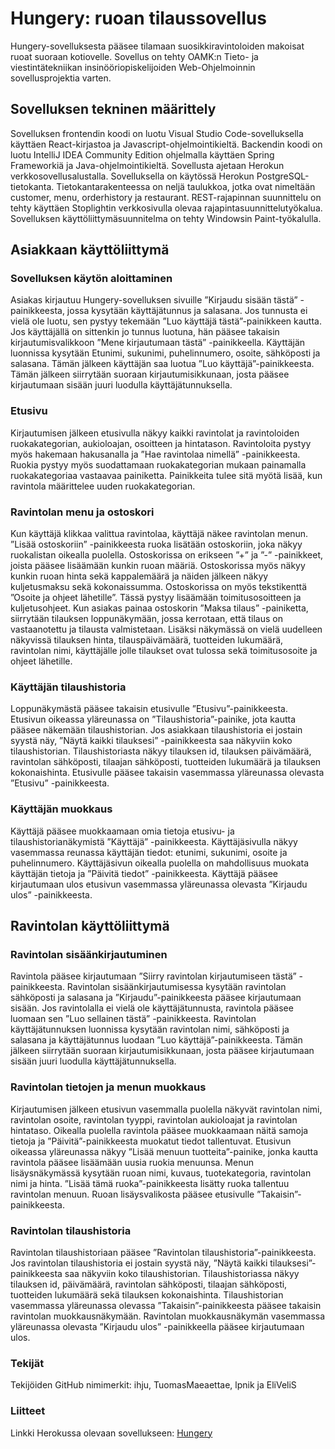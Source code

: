  
# **Hungery: ruoan tilaussovellus**

Hungery-sovelluksesta pääsee tilamaan suosikkiravintoloiden makoisat ruoat suoraan kotiovelle. 
Sovellus on tehty OAMK:n Tieto- ja viestintätekniikan insinööriopiskelijoiden Web-Ohjelmoinnin sovellusprojektia varten.

## **Sovelluksen tekninen määrittely**
Sovelluksen frontendin koodi on luotu Visual Studio Code-sovelluksella käyttäen React-kirjastoa ja Javascript-ohjelmointikieltä. Backendin koodi on luotu IntelliJ IDEA Community Edition ohjelmalla käyttäen Spring Frameworkiä ja Java-ohjelmointikieltä. Sovellusta ajetaan Herokun verkkosovellusalustalla. Sovelluksella on käytössä Herokun PostgreSQL-tietokanta. Tietokantarakenteessa on neljä taulukkoa, jotka ovat nimeltään customer, menu, orderhistory ja restaurant.
REST-rajapinnan suunnittelu on tehty käyttäen Stoplightin verkkosivulla olevaa rajapintasuunnittelutyökalua.
Sovelluksen käyttöliittymäsuunnitelma on tehty Windowsin Paint-työkalulla.

## **Asiakkaan käyttöliittymä**
### **Sovelluksen käytön aloittaminen**
Asiakas kirjautuu Hungery-sovelluksen sivuille ”Kirjaudu sisään tästä” -painikkeesta, jossa kysytään käyttäjätunnus ja salasana. Jos tunnusta ei vielä ole luotu, sen pystyy tekemään ”Luo käyttäjä tästä”-painikkeen kautta. Jos käyttäjällä on sittenkin jo tunnus luotuna, hän pääsee takaisin kirjautumisvalikkoon ”Mene kirjautumaan tästä” -painikkeella. Käyttäjän luonnissa kysytään Etunimi, sukunimi, puhelinnumero, osoite, sähköposti ja salasana. Tämän jälkeen käyttäjän saa luotua ”Luo käyttäjä”-painikkeesta. Tämän jälkeen siirrytään suoraan kirjautumisikkunaan, josta pääsee kirjautumaan sisään juuri luodulla käyttäjätunnuksella.

### **Etusivu**
Kirjautumisen jälkeen etusivulla näkyy kaikki ravintolat ja ravintoloiden ruokakategorian, aukioloajan, osoitteen ja hintatason. Ravintoloita pystyy myös hakemaan hakusanalla ja ”Hae ravintolaa nimellä” -painikkeesta. Ruokia pystyy myös suodattamaan ruokakategorian mukaan painamalla ruokakategoriaa vastaavaa painiketta. Painikkeita tulee sitä myötä lisää, kun ravintola määrittelee uuden ruokakategorian. 
 		
### **Ravintolan menu ja ostoskori**
Kun käyttäjä klikkaa valittua ravintolaa, käyttäjä näkee ravintolan menun. ”Lisää ostoskoriin” -painikkeesta ruoka lisätään ostoskoriin, joka näkyy ruokalistan oikealla puolella. Ostoskorissa on erikseen ”+” ja ”-” -painikkeet, joista pääsee lisäämään kunkin ruoan määriä. Ostoskorissa myös näkyy kunkin ruoan hinta sekä kappalemäärä ja näiden jälkeen näkyy kuljetusmaksu sekä kokonaissumma. Ostoskorissa on myös tekstikenttä ”Osoite ja ohjeet lähetille”. Tässä pystyy lisäämään toimitusosoitteen ja kuljetusohjeet. Kun asiakas painaa ostoskorin ”Maksa tilaus” -painiketta, siirrytään tilauksen loppunäkymään, jossa kerrotaan, että tilaus on vastaanotettu ja tilausta valmistetaan. Lisäksi näkymässä on vielä uudelleen näkyvissä tilauksen hinta, tilauspäivämäärä, tuotteiden lukumäärä, ravintolan nimi, käyttäjälle jolle tilaukset ovat tulossa sekä toimitusosoite ja ohjeet lähetille.

### **Käyttäjän tilaushistoria**
Loppunäkymästä pääsee takaisin etusivulle ”Etusivu”-painikkeesta. Etusivun oikeassa yläreunassa on ”Tilaushistoria”-painike, jota kautta pääsee näkemään tilaushistorian. Jos asiakkaan tilaushistoria ei jostain syystä näy, ”Näytä kaikki tilauksesi” -painikkeesta saa näkyviin koko tilaushistorian. Tilaushistoriasta näkyy tilauksen id, tilauksen päivämäärä, ravintolan sähköposti, tilaajan sähköposti, tuotteiden lukumäärä ja tilauksen kokonaishinta. Etusivulle pääsee takaisin vasemmassa yläreunassa olevasta ”Etusivu” -painikkeesta.

### **Käyttäjän muokkaus**
Käyttäjä pääsee muokkaamaan omia tietoja etusivu- ja tilaushistorianäkymistä ”Käyttäjä” -painikkeesta. Käyttäjäsivulla näkyy vasemmassa reunassa käyttäjän tiedot: etunimi, sukunimi, osoite ja puhelinnumero. Käyttäjäsivun oikealla puolella on mahdollisuus muokata käyttäjän tietoja ja ”Päivitä tiedot” -painikkeesta.
Käyttäjä pääsee kirjautumaan ulos etusivun vasemmassa yläreunassa olevasta ”Kirjaudu ulos” -painikkeesta.

## **Ravintolan käyttöliittymä**
### **Ravintolan sisäänkirjautuminen**
Ravintola pääsee kirjautumaan ”Siirry ravintolan kirjautumiseen tästä” -painikkeesta. Ravintolan sisäänkirjautumisessa kysytään ravintolan sähköposti ja salasana ja ”Kirjaudu”-painikkeesta pääsee kirjautumaan sisään. Jos ravintolalla ei vielä ole käyttäjätunnusta, ravintola pääsee luomaan sen ”Luo sellainen tästä” -painikkeesta. Ravintolan käyttäjätunnuksen luonnissa kysytään ravintolan nimi, sähköposti ja salasana ja käyttäjätunnus luodaan ”Luo käyttäjä”-painikkeesta. Tämän jälkeen siirrytään suoraan kirjautumisikkunaan, josta pääsee kirjautumaan sisään juuri luodulla käyttäjätunnuksella.

### **Ravintolan tietojen ja menun muokkaus**
Kirjautumisen jälkeen etusivun vasemmalla puolella näkyvät ravintolan nimi, ravintolan osoite, ravintolan tyyppi, ravintolan aukioloajat ja ravintolan hintataso. Oikealla puolella ravintola pääsee muokkaamaan näitä samoja tietoja ja ”Päivitä”-painikkeesta muokatut tiedot tallentuvat. Etusivun oikeassa yläreunassa näkyy ”Lisää menuun tuotteita”-painike, jonka kautta ravintola pääsee lisäämään uusia ruokia menuunsa. Menun lisäysnäkymässä kysytään ruoan nimi, kuvaus, tuotekategoria, ravintolan nimi ja hinta. ”Lisää tämä ruoka”-painikkeesta lisätty ruoka tallentuu ravintolan menuun. Ruoan lisäysvalikosta pääsee etusivulle ”Takaisin”-painikkeesta. 

### **Ravintolan tilaushistoria**
Ravintolan tilaushistoriaan pääsee ”Ravintolan tilaushistoria”-painikkeesta. Jos ravintolan tilaushistoria ei jostain syystä näy, ”Näytä kaikki tilauksesi”-painikkeesta saa näkyviin koko tilaushistorian. Tilaushistoriassa näkyy tilauksen id, päivämäärä, ravintolan sähköposti, tilaajan sähköposti, tuotteiden lukumäärä sekä tilauksen kokonaishinta. Tilaushistorian vasemmassa yläreunassa olevassa ”Takaisin”-painikkeesta pääsee takaisin ravintolan muokkausnäkymään. Ravintolan muokkausnäkymän vasemmassa yläreunassa olevasta ”Kirjaudu ulos” -painikkeella pääsee kirjautumaan ulos.


### **Tekijät**
Tekijöiden GitHub nimimerkit: ihju, TuomasMaeaettae, lpnik ja EliVeliS
### **Liitteet**
Linkki Herokussa olevaan sovellukseen: [Hungery](https://hungery.herokuapp.com/)


